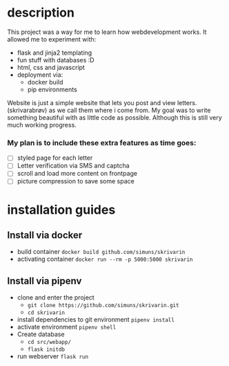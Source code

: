 # description
This project was a way for me to learn how webdevelopment works. It allowed me to experiment with:
* flask and jinja2 templating
* fun stuff with databases :D
* html, css and javascript
* deployment via:
    * docker build
    * pip environments

Website is just a simple website that lets you post and view letters.(skrivarabrøv) as we call them where i come from.
My goal was to write something beautiful with as little code as possible. Although this is still very much working progress.


### My plan is to include these extra features as time goes:
- [ ] styled page for each letter
- [ ] Letter verification via SMS and captcha
- [ ] scroll and load more content on frontpage
- [ ] picture compression to save some space

# installation guides
## Install via docker

* build container `docker build github.com/simuns/skrivarin`
* activating container `docker run --rm -p 5000:5000 skrivarin`

## Install via pipenv

* clone and enter the project 
    * `git clone https://github.com/simuns/skrivarin.git`
    * `cd skrivarin`
* install dependencies to git environment `pipenv install`
* activate environment `pipenv shell`
* Create database
    * `cd src/webapp/`
    * `flask initdb`
* run webserver `flask run`